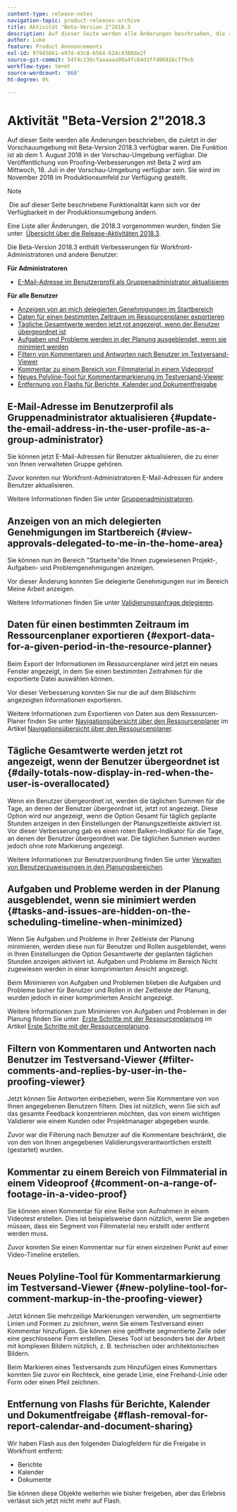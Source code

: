 ```yaml
---
content-type: release-notes
navigation-topic: product-releases-archive
title: Aktivität "Beta-Version 2"2018.3
description: Auf dieser Seite werden alle Änderungen beschrieben, die zuletzt in der Vorschauumgebung mit Beta-Version 2018.3 verfügbar waren. Die Funktion ist ab dem 1. August 2018 in der Vorschau-Umgebung verfügbar. Die Veröffentlichung von Proofing-Verbesserungen mit Beta 2 wird am Mittwoch, 18. Juli in der Vorschau-Umgebung verfügbar sein. Sie wird im November 2018 im Produktionsumfeld zur Verfügung gestellt.
author: Luke
feature: Product Announcements
exl-id: 97945661-e97d-43c8-b564-624c4388de2f
source-git-commit: 54f4c136cfaaaaaa90a4fc64d3ffd06816cff9cb
workflow-type: tm+mt
source-wordcount: '868'
ht-degree: 0%

---
```


# Aktivität &quot;Beta-Version 2&quot;2018.3

Auf dieser Seite werden alle Änderungen beschrieben, die zuletzt in der Vorschauumgebung mit Beta-Version 2018.3 verfügbar waren. Die Funktion ist ab dem 1. August 2018 in der Vorschau-Umgebung verfügbar. Die Veröffentlichung von Proofing-Verbesserungen mit Beta 2 wird am Mittwoch, 18. Juli in der Vorschau-Umgebung verfügbar sein. Sie wird im November 2018 im Produktionsumfeld zur Verfügung gestellt.

>[!NOTE]
>
> Die auf dieser Seite beschriebene Funktionalität kann sich vor der Verfügbarkeit in der Produktionsumgebung ändern.

Eine Liste aller Änderungen, die 2018.3 vorgenommen wurden, finden Sie unter  [Übersicht über die Release-Aktivitäten 2018.3](../../../../product-announcements/product-releases/quarterly-release-archive/2018.3-release-activity/2018.3-release-activity-overview.md).

Die Beta-Version 2018.3 enthält Verbesserungen für Workfront-Administratoren und andere Benutzer:

**Für Administratoren**

* [E-Mail-Adresse im Benutzerprofil als Gruppenadministrator aktualisieren](#update-the-email-address-in-the-user-profile-as-a-group-administrator)

**Für alle Benutzer**

* [Anzeigen von an mich delegierten Genehmigungen im Startbereich](#view-approvals-delegated-to-me-in-the-home-area)
* [Daten für einen bestimmten Zeitraum im Ressourcenplaner exportieren](#export-data-for-a-given-period-in-the-resource-planner)
* [Tägliche Gesamtwerte werden jetzt rot angezeigt, wenn der Benutzer übergeordnet ist](#daily-totals-now-display-in-red-when-the-user-is-overallocated)
* [Aufgaben und Probleme werden in der Planung ausgeblendet, wenn sie minimiert werden](#tasks-and-issues-are-hidden-on-the-scheduling-timeline-when-minimized)
* [Filtern von Kommentaren und Antworten nach Benutzer im Testversand-Viewer](#filter-comments-and-replies-by-user-in-the-proofing-viewer)
* [Kommentar zu einem Bereich von Filmmaterial in einem Videoproof](#comment-on-a-range-of-footage-in-a-video-proof)
* [Neues Polyline-Tool für Kommentarmarkierung im Testversand-Viewer](#new-polyline-tool-for-comment-markup-in-the-proofing-viewer)
* [Entfernung von Flashs für Berichte, Kalender und Dokumentfreigabe](#flash-removal-for-report-calendar-and-document-sharing)

## E-Mail-Adresse im Benutzerprofil als Gruppenadministrator aktualisieren {#update-the-email-address-in-the-user-profile-as-a-group-administrator}

Sie können jetzt E-Mail-Adressen für Benutzer aktualisieren, die zu einer von Ihnen verwalteten Gruppe gehören. 

Zuvor konnten nur Workfront-Administratoren E-Mail-Adressen für andere Benutzer aktualisieren. 

Weitere Informationen finden Sie unter [Gruppenadministratoren](../../../../administration-and-setup/manage-groups/group-roles/group-administrators.md).

## Anzeigen von an mich delegierten Genehmigungen im Startbereich {#view-approvals-delegated-to-me-in-the-home-area}

Sie können nun im Bereich &quot;Startseite&quot;die Ihnen zugewiesenen Projekt-, Aufgaben- und Problemgenehmigungen anzeigen.

Vor dieser Änderung konnten Sie delegierte Genehmigungen nur im Bereich Meine Arbeit anzeigen.

Weitere Informationen finden Sie unter [Validierungsanfrage delegieren](../../../../review-and-approve-work/manage-approvals/delegate-approval-requests.md).

## Daten für einen bestimmten Zeitraum im Ressourcenplaner exportieren {#export-data-for-a-given-period-in-the-resource-planner}

Beim Export der Informationen im Ressourcenplaner wird jetzt ein neues Fenster angezeigt, in dem Sie einen bestimmten Zeitrahmen für die exportierte Datei auswählen können.

Vor dieser Verbesserung konnten Sie nur die auf dem Bildschirm angezeigten Informationen exportieren.

Weitere Informationen zum Exportieren von Daten aus dem Ressourcen-Planer finden Sie unter [Navigationsübersicht über den Ressourcenplaner](../../../../resource-mgmt/resource-planning/resource-planner-navigation.md) im Artikel [Navigationsübersicht über den Ressourcenplaner](../../../../resource-mgmt/resource-planning/resource-planner-navigation.md).

## Tägliche Gesamtwerte werden jetzt rot angezeigt, wenn der Benutzer übergeordnet ist {#daily-totals-now-display-in-red-when-the-user-is-overallocated}

Wenn ein Benutzer übergeordnet ist, werden die täglichen Summen für die Tage, an denen der Benutzer übergeordnet ist, jetzt rot angezeigt. Diese Option wird nur angezeigt, wenn die Option Gesamt für täglich geplante Stunden anzeigen in den Einstellungen der Planungszeitleiste aktiviert ist. Vor dieser Verbesserung gab es einen roten Balken-Indikator für die Tage, an denen der Benutzer übergeordnet war. Die täglichen Summen wurden jedoch ohne rote Markierung angezeigt.

Weitere Informationen zur Benutzerzuordnung finden Sie unter [Verwalten von Benutzerzuweisungen in den Planungsbereichen](../../../../resource-mgmt/resource-scheduling/manage-allocations-scheduling-areas.md).

## Aufgaben und Probleme werden in der Planung ausgeblendet, wenn sie minimiert werden {#tasks-and-issues-are-hidden-on-the-scheduling-timeline-when-minimized}

Wenn Sie Aufgaben und Probleme in Ihrer Zeitleiste der Planung minimieren, werden diese nun für Benutzer und Rollen ausgeblendet, wenn in Ihren Einstellungen die Option Gesamtwerte der geplanten täglichen Stunden anzeigen aktiviert ist. Aufgaben und Probleme im Bereich Nicht zugewiesen werden in einer komprimierten Ansicht angezeigt.

Beim Minimieren von Aufgaben und Problemen blieben die Aufgaben und Probleme bisher für Benutzer und Rollen in der Zeitleiste der Planung, wurden jedoch in einer komprimierten Ansicht angezeigt.

Weitere Informationen zum Minimieren von Aufgaben und Problemen in der Planung finden Sie unter  [Erste Schritte mit der Ressourcenplanung](../../../../resource-mgmt/resource-scheduling/get-started-resource-scheduling.md) im Artikel [Erste Schritte mit der Ressourcenplanung](../../../../resource-mgmt/resource-scheduling/get-started-resource-scheduling.md).

## Filtern von Kommentaren und Antworten nach Benutzer im Testversand-Viewer {#filter-comments-and-replies-by-user-in-the-proofing-viewer}

Jetzt können Sie Antworten einbeziehen, wenn Sie Kommentare von von Ihnen angegebenen Benutzern filtern. Dies ist nützlich, wenn Sie sich auf das gesamte Feedback konzentrieren möchten, das von einem wichtigen Validierer wie einem Kunden oder Projektmanager abgegeben wurde.

Zuvor war die Filterung nach Benutzer auf die Kommentare beschränkt, die von den von Ihnen angegebenen Validierungsverantwortlichen erstellt (gestartet) wurden.

## Kommentar zu einem Bereich von Filmmaterial in einem Videoproof {#comment-on-a-range-of-footage-in-a-video-proof}

Sie können einen Kommentar für eine Reihe von Aufnahmen in einem Videotest erstellen. Dies ist beispielsweise dann nützlich, wenn Sie angeben müssen, dass ein Segment von Filmmaterial neu erstellt oder entfernt werden muss.

Zuvor konnten Sie einen Kommentar nur für einen einzelnen Punkt auf einer Video-Timeline erstellen.

## Neues Polyline-Tool für Kommentarmarkierung im Testversand-Viewer {#new-polyline-tool-for-comment-markup-in-the-proofing-viewer}

Jetzt können Sie mehrzeilige Markierungen verwenden, um segmentierte Linien und Formen zu zeichnen, wenn Sie einem Testversand einen Kommentar hinzufügen. Sie können eine geöffnete segmentierte Zeile oder eine geschlossene Form erstellen. Dieses Tool ist besonders bei der Arbeit mit komplexen Bildern nützlich, z. B. technischen oder architektonischen Bildern.

Beim Markieren eines Testversands zum Hinzufügen eines Kommentars konnten Sie zuvor ein Rechteck, eine gerade Linie, eine Freihand-Linie oder Form oder einen Pfeil zeichnen.

## Entfernung von Flashs für Berichte, Kalender und Dokumentfreigabe {#flash-removal-for-report-calendar-and-document-sharing}

Wir haben Flash aus den folgenden Dialogfeldern für die Freigabe in Workfront entfernt:

* Berichte
* Kalender
* Dokumente

Sie können diese Objekte weiterhin wie bisher freigeben, aber das Erlebnis verlässt sich jetzt nicht mehr auf Flash.
